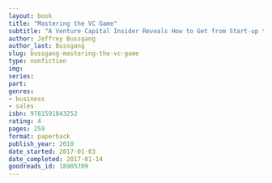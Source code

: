 ```yaml
---
layout: book
title: "Mastering the VC Game"
subtitle: "A Venture Capital Insider Reveals How to Get from Start-up to IPO on Your Terms"
author: Jeffrey Bussgang
author_last: Bussgang
slug: bussgang-mastering-the-vc-game
type: nonfiction
img: 
series: 
part: 
genres:
- business
- sales
isbn: 9781591843252
rating: 4
pages: 259
format: paperback
publish_year: 2010
date_started: 2017-01-03
date_completed: 2017-01-14
goodreads_id: 18905709
---
```

